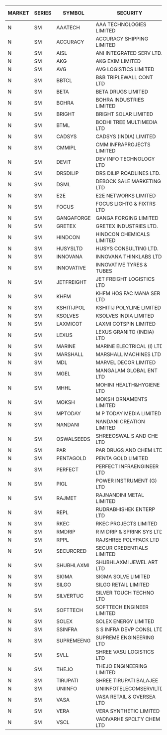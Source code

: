 


| MARKET | SERIES | SYMBOL | SECURITY | PREV CL PR | OPEN PRICE | HIGH PRICE | LOW PRICE | CLOSE PRICE | NET TRDVAL | NET TRDQTY | CORP IND | HI 52 WK | LO 52 WK |
| ----- | ----- | ----- | ----- | ----- | ----- | ----- | ----- | ----- | ----- | ----- | ----- | ----- | ----- |
| N | SM | AAATECH | AAA TECHNOLOGIES LIMITED | 43.00 | 43.00 | 43.00 | 42.75 | 42.75 | 257250.00 | 6000 |  | 45.00 | 42.25 |
| N | SM | ACCURACY | ACCURACY SHIPPING LIMITED | 31.50 | 33.00 | 33.00 | 33.00 | 33.00 | 52800.00 | 1600 |  | 42.60 | 12.35 |
| N | SM | AISL | ANI INTEGRATED SERV LTD. | 19.00 | 18.15 | 18.15 | 18.15 | 18.15 | 21780.00 | 1200 |  | 28.55 | 14.30 |
| N | SM | AKG | AKG EXIM LIMITED | 52.10 | 51.15 | 51.15 | 51.15 | 51.15 | 204600.00 | 4000 |  | 76.50 | 30.00 |
| N | SM | AVG | AVG LOGISTICS LIMITED | 53.00 | 50.60 | 50.60 | 50.60 | 50.60 | 60720.00 | 1200 |  | 84.00 | 23.10 |
| N | SM | BBTCL | B&B TRIPLEWALL CONT LTD | 33.40 | 33.40 | 34.00 | 33.40 | 34.00 | 302700.00 | 9000 |  | 41.50 | 27.20 |
| N | SM | BETA | BETA DRUGS LIMITED | 121.20 | 118.00 | 121.00 | 118.00 | 121.00 | 287200.00 | 2400 |  | 140.80 | 37.00 |
| N | SM | BOHRA | BOHRA INDUSTRIES LIMITED | 1.00 | 1.00 | 1.00 | 1.00 | 1.00 | 2000.00 | 2000 |  | 2.50 | .35 |
| N | SM | BRIGHT | BRIGHT SOLAR LIMITED | 6.35 | 6.35 | 6.35 | 6.35 | 6.35 | 95250.00 | 15000 |  | 15.50 | 4.70 |
| N | SM | BTML | BODHI TREE MULTIMEDIA LTD | 83.00 | 83.00 | 90.00 | 83.00 | 90.00 | 420000.00 | 4800 |  | 91.50 | 74.50 |
| N | SM | CADSYS | CADSYS (INDIA) LIMITED | 21.40 | 20.40 | 20.40 | 20.35 | 20.35 | 163100.00 | 8000 |  | 40.00 | 15.50 |
| N | SM | CMMIPL | CMM INFRAPROJECTS LIMITED | 2.35 | 2.45 | 2.45 | 2.25 | 2.45 | 42900.00 | 18000 |  | 9.25 | 2.25 |
| N | SM | DEVIT | DEV INFO TECHNOLOGY LTD | 131.80 | 131.25 | 132.85 | 128.70 | 131.00 | 1171950.00 | 9000 |  | 133.10 | 57.00 |
| N | SM | DRSDILIP | DRS DILIP ROADLINES LTD. | 74.00 | 69.10 | 69.10 | 69.10 | 69.10 | 110560.00 | 1600 |  | 78.00 | 60.00 |
| N | SM | DSML | DEBOCK SALE MARKETING LTD | 21.60 | 21.25 | 21.95 | 20.75 | 21.35 | 383700.00 | 18000 |  | 21.95 | 3.50 |
| N | SM | E2E | E2E NETWORKS LIMITED | 48.00 | 48.00 | 48.00 | 47.00 | 47.00 | 381900.00 | 8000 |  | 57.95 | 13.30 |
| N | SM | FOCUS | FOCUS LIGHTG & FIXTRS LTD | 18.95 | 19.00 | 19.00 | 19.00 | 19.00 | 57000.00 | 3000 |  | 39.55 | 15.50 |
| N | SM | GANGAFORGE | GANGA FORGING LIMITED | 19.90 | 20.80 | 20.80 | 20.00 | 20.40 | 736500.00 | 36000 |  | 21.00 | 8.70 |
| N | SM | GRETEX | GRETEX INDUSTRIES LTD. | 5.90 | 6.10 | 6.10 | 6.10 | 6.10 | 36600.00 | 6000 |  | 6.10 | 5.20 |
| N | SM | HINDCON | HINDCON CHEMICALS LIMITED | 25.00 | 25.05 | 25.05 | 25.05 | 25.05 | 100200.00 | 4000 |  | 25.35 | 8.05 |
| N | SM | HUSYSLTD | HUSYS CONSULTING LTD. | 108.10 | 112.00 | 118.00 | 112.00 | 115.60 | 1156200.00 | 10000 |  | 118.00 | 20.50 |
| N | SM | INNOVANA | INNOVANA THINKLABS LTD. | 79.50 | 75.60 | 76.80 | 75.55 | 76.00 | 988300.00 | 13000 |  | 315.00 | 70.25 |
| N | SM | INNOVATIVE | INNOVATIVE TYRES & TUBES | 5.65 | 5.65 | 5.65 | 5.65 | 5.65 | 16950.00 | 3000 |  | 14.60 | 5.40 |
| N | SM | JETFREIGHT | JET FREIGHT LOGISTICS LTD | 14.00 | 14.00 | 14.00 | 14.00 | 14.00 | 56000.00 | 4000 |  | 18.65 | 11.90 |
| N | SM | KHFM | KHFM HOS FAC MANA SER LTD | 26.25 | 25.75 | 25.75 | 25.75 | 25.75 | 77250.00 | 3000 |  | 36.40 | 22.20 |
| N | SM | KSHITIJPOL | KSHITIJ POLYLINE LIMITED | 23.50 | 23.00 | 23.50 | 23.00 | 23.50 | 278000.00 | 12000 |  | 35.90 | 19.20 |
| N | SM | KSOLVES | KSOLVES INDIA LIMITED | 421.00 | 421.00 | 421.00 | 421.00 | 421.00 | 252600.00 | 600 |  | 421.00 | 102.05 |
| N | SM | LAXMICOT | LAXMI COTSPIN LIMITED | 8.75 | 8.95 | 8.95 | 8.95 | 8.95 | 53700.00 | 6000 |  | 11.75 | 5.80 |
| N | SM | LEXUS | LEXUS GRANITO (INDIA) LTD | 11.95 | 12.50 | 12.50 | 12.50 | 12.50 | 25000.00 | 2000 |  | 17.35 | 4.55 |
| N | SM | MARINE | MARINE ELECTRICAL (I) LTD | 171.50 | 172.00 | 178.95 | 171.00 | 177.95 | 26212800.00 | 152000 |  | 198.00 | 78.00 |
| N | SM | MARSHALL | MARSHALL MACHINES LTD | 7.30 | 7.65 | 7.65 | 7.65 | 7.65 | 22950.00 | 3000 |  | 20.80 | 4.85 |
| N | SM | MDL | MARVEL DECOR LIMITED | 24.50 | 24.00 | 24.00 | 24.00 | 24.00 | 48000.00 | 2000 |  | 28.20 | 16.50 |
| N | SM | MGEL | MANGALAM GLOBAL ENT LTD | 41.00 | 41.50 | 41.50 | 41.50 | 41.50 | 124500.00 | 3000 |  | 65.10 | 38.00 |
| N | SM | MHHL | MOHINI HEALTH&HYGIENE LTD | 20.30 | 21.30 | 21.30 | 21.30 | 21.30 | 63900.00 | 3000 |  | 23.20 | 11.35 |
| N | SM | MOKSH | MOKSH ORNAMENTS LIMITED | 23.40 | 23.50 | 24.50 | 23.50 | 24.50 | 144000.00 | 6000 |  | 36.25 | 21.00 |
| N | SM | MPTODAY | M P TODAY MEDIA LIMITED | 10.60 | 10.80 | 10.80 | 10.80 | 10.80 | 43200.00 | 4000 |  | 22.35 | 9.70 |
| N | SM | NANDANI | NANDANI CREATION LIMITED | 12.00 | 12.30 | 12.30 | 12.30 | 12.30 | 61500.00 | 5000 |  | 13.90 | 6.20 |
| N | SM | OSWALSEEDS | SHREEOSWAL S AND CHE LTD | 42.80 | 40.70 | 40.70 | 40.70 | 40.70 | 162800.00 | 4000 |  | 50.45 | 21.80 |
| N | SM | PAR | PAR DRUGS AND CHEM LTD | 70.30 | 70.25 | 70.25 | 70.25 | 70.25 | 140500.00 | 2000 |  | 74.80 | 26.20 |
| N | SM | PENTAGOLD | PENTA GOLD LIMITED | 23.10 | 24.10 | 24.10 | 24.10 | 24.10 | 72300.00 | 3000 |  | 39.10 | 15.40 |
| N | SM | PERFECT | PERFECT INFRAENGINEER LTD | 12.00 | 12.45 | 12.55 | 12.45 | 12.55 | 225000.00 | 18000 |  | 14.20 | 10.45 |
| N | SM | PIGL | POWER INSTRUMENT (G) LTD | 10.75 | 11.20 | 11.20 | 11.20 | 11.20 | 89600.00 | 8000 |  | 11.20 | 8.05 |
| N | SM | RAJMET | RAJNANDINI METAL LIMITED | 30.85 | 30.00 | 31.00 | 30.00 | 30.50 | 488000.00 | 16000 |  | 41.30 | 23.85 |
| N | SM | REPL | RUDRABHISHEK ENTERP LTD | 101.85 | 106.40 | 106.40 | 102.30 | 102.80 | 7185300.00 | 69000 |  | 106.40 | 24.50 |
| N | SM | RKEC | RKEC PROJECTS LIMITED | 35.25 | 35.25 | 35.25 | 35.20 | 35.25 | 140950.00 | 4000 |  | 65.00 | 26.20 |
| N | SM | RMDRIP | R M DRIP & SPRINK SYS LTD | 51.90 | 53.90 | 53.90 | 52.00 | 52.00 | 427400.00 | 8000 |  | 63.00 | 14.65 |
| N | SM | RPPL | RAJSHREE POLYPACK LTD | 87.00 | 87.00 | 91.35 | 87.00 | 90.90 | 359700.00 | 4000 |  | 101.80 | 47.75 |
| N | SM | SECURCRED | SECUR CREDENTIALS LIMITED | 15.75 | 15.00 | 15.00 | 15.00 | 15.00 | 9000.00 | 600 |  | 33.75 | 12.15 |
| N | SM | SHUBHLAXMI | SHUBHLAXMI JEWEL ART LTD | 12.65 | 12.05 | 13.25 | 12.05 | 13.20 | 205700.00 | 16000 |  | 128.50 | 12.05 |
| N | SM | SIGMA | SIGMA SOLVE LIMITED | 45.00 | 45.00 | 45.00 | 45.00 | 45.00 | 135000.00 | 3000 |  | 45.45 | 45.00 |
| N | SM | SILGO | SILGO RETAIL LIMITED | 39.00 | 44.00 | 44.00 | 44.00 | 44.00 | 528000.00 | 12000 |  | 44.00 | 38.50 |
| N | SM | SILVERTUC | SILVER TOUCH TECHNO LTD | 89.00 | 90.00 | 97.50 | 90.00 | 97.50 | 382500.00 | 4000 |  | 130.00 | 89.00 |
| N | SM | SOFTTECH | SOFTTECH ENGINEER LIMITED | 84.00 | 81.50 | 86.95 | 81.50 | 85.30 | 1214560.00 | 14400 |  | 86.95 | 32.45 |
| N | SM | SOLEX | SOLEX ENERGY LIMITED | 27.80 | 31.70 | 31.70 | 31.70 | 31.70 | 63400.00 | 2000 |  | 35.80 | 19.20 |
| N | SM | SSINFRA | S S INFRA DEVP CONSL LTD | 6.45 | 6.75 | 6.75 | 6.75 | 6.75 | 121500.00 | 18000 |  | 14.45 | 5.65 |
| N | SM | SUPREMEENG | SUPREME ENGINEERING LTD | 21.00 | 21.25 | 21.25 | 21.25 | 21.25 | 85000.00 | 4000 |  | 30.00 | 13.20 |
| N | SM | SVLL | SHREE VASU LOGISTICS LTD | 81.75 | 81.50 | 81.50 | 81.50 | 81.50 | 81500.00 | 1000 |  | 109.50 | 70.00 |
| N | SM | THEJO | THEJO ENGINEERING LIMITED | 1211.00 | 1205.00 | 1230.00 | 1190.00 | 1217.00 | 1931100.00 | 1600 |  | 1468.50 | 350.55 |
| N | SM | TIRUPATI | SHREE TIRUPATI BALAJEE | 28.80 | 28.80 | 28.80 | 28.80 | 28.80 | 86400.00 | 3000 |  | 45.00 | 22.40 |
| N | SM | UNIINFO | UNIINFOTELECOMSERVILTD | 14.75 | 14.75 | 14.75 | 14.75 | 14.75 | 29500.00 | 2000 |  | 32.15 | 7.85 |
| N | SM | VASA | VASA RETAIL & OVERSEA LTD | 5.30 | 5.50 | 5.50 | 5.50 | 5.50 | 22000.00 | 4000 |  | 15.05 | 5.30 |
| N | SM | VERA | VERA SYNTHETIC LIMITED | 44.80 | 45.00 | 45.00 | 45.00 | 45.00 | 67500.00 | 1500 |  | 150.00 | 39.80 |
| N | SM | VSCL | VADIVARHE SPCLTY CHEM LTD | 8.05 | 8.45 | 8.45 | 8.45 | 8.45 | 25350.00 | 3000 |  | 17.80 | 5.85 |



